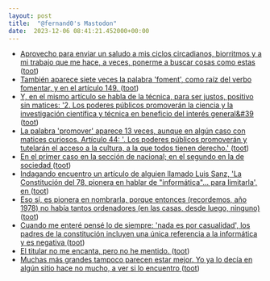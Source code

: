 ```yaml
---
layout: post
title:  "@fernand0's Mastodon"
date:  2023-12-06 08:41:21.452000+00:00
---
```

*  [Aprovecho para enviar un saludo a mis ciclos circadianos, biorritmos y a mi trabajo que me hace, a veces, ponerme a buscar cosas como estas ](https://mastodon.social/@fernand0/111532578010091754) ([toot](https://mastodon.social/@fernand0/111532578010091754))
*  [También aparece siete veces la palabra &#39;foment&#39;, como raíz del verbo fomentar, y en el artículo 149. ](https://mastodon.social/@fernand0/111532576273303680) ([toot](https://mastodon.social/@fernand0/111532576273303680))
*  [Y, en el mismo artículo se habla de la técnica, para ser justos, positivo sin matices: &#39;2. Los poderes públicos promoverán la ciencia y la investigación científica y técnica en beneficio del interés general&#39 ](https://mastodon.social/@fernand0/111532574061237171) ([toot](https://mastodon.social/@fernand0/111532574061237171))
*  [La palabra &#39;promover&#39; aparece 13 veces, aunque en algún caso con matices curiosos. Artículo 44: &#39;. Los poderes públicos promoverán y tutelarán el acceso a la cultura, a la que todos tienen derecho.&#39; ](https://mastodon.social/@fernand0/111532572549536577) ([toot](https://mastodon.social/@fernand0/111532572549536577))
*  [En el primer caso en la sección de nacional; en el segundo en la de sociedad ](https://mastodon.social/@fernand0/111532570871272562) ([toot](https://mastodon.social/@fernand0/111532570871272562))
*  [Indagando encuentro un artículo de alguien llamado Luis Sanz, &#39;La Constitución del 78, pionera en hablar de &quot;informática&quot;... para limitarla&#39;, en  ](https://www.heraldo.es/noticias/nacional/2018/11/16/la-constitucion-del-pionera-hablar-informatica-para-limitarla-1277886-305.html) ([toot](https://mastodon.social/@fernand0/111532569179536231))
*  [Eso sí, es pionera en nombrarla, porque entonces (recordemos, año 1978) no había tantos ordenadores (en las casas, desde luego, ninguno) ](https://mastodon.social/@fernand0/111532561842814215) ([toot](https://mastodon.social/@fernand0/111532561842814215))
*  [Cuando me enteré pensé lo de siempre: &#39;nada es por casualidad&#39;, los padres de la constitución incluyen una única referencia a la informática y es negativa ](https://mastodon.social/@fernand0/111532559989736015) ([toot](https://mastodon.social/@fernand0/111532559989736015))
*  [El titular no me encanta, pero no he mentido. ](https://mastodon.social/@fernand0/111170400822322647) ([toot](https://mastodon.social/@fernand0/111532553183049980))
*  [Muchas más grandes tampoco parecen estar mejor. Yo ya lo decía en algún sitio hace no mucho, a ver si lo encuentro ](https://mastodon.social/@fernand0/111532548710196145) ([toot](https://mastodon.social/@fernand0/111532548710196145))
